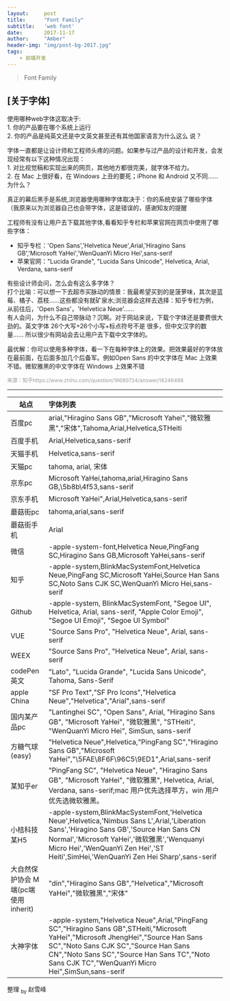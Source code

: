 ```yaml
---
layout:     post
title:      "Font Family"
subtitle:   'web font'
date:       2017-11-17
author:     "Amber"
header-img: "img/post-bg-2017.jpg"
tags:
    - 前端开发
---
```

>Font Family

## [关于字体]


使用哪种web字体这取决于: <br> 1. 你的产品要在哪个系统上运行<br> 2. 你的产品是纯英文还是中文英文甚至还有其他国家语言为什么这么
说？

字体一直都是让设计师和工程师头疼的问题。如果参与过产品的设计和开发，会发现经常有以下这种情况出现：<br> 1. 对比视觉稿和实现出来的网页，其他地方都很完美，就字体不给力。
<br> 2. 在 Mac 上很好看，在 Windows 上丑的要死；iPhone 和 Android 又不同……为什么？


真正的幕后黑手是系统,浏览器使用哪种字体取决于：你的系统安装了哪些字体（我原来以为浏览器自己也会带字体，这是错误的，感谢知友的提醒

工程师有没有让用户去下载其他字体,看看知乎专栏和苹果官网在网页中使用了哪些字体：<br> 
+ 知乎专栏：'Open Sans','Helvetica Neue',Arial,'Hiragino Sans GB','Microsoft YaHei','WenQuanYi Micro Hei',sans-serif<br> 
+ 苹果官网："Lucida Grande", "Lucida Sans Unicode", Helvetica, Arial, Verdana, sans-serif

有些设计师会问，怎么会有这么多字体？<br> 
打个比喻：可以想一下去超市买脉动的情景：我最希望买到的是菠萝味，其次是蓝莓、橘子、荔枝……这些都没有就矿泉水;浏览器会这样去选择：知乎专栏为例，从前往后，'Open Sans'，'Helvetica Neue'……<br> 
有人会问，为什么不自己带脉动？沉啊。对于网站来说，下载个字体还是要费很大劲的。英文字体 26个大写+26个小写+标点符号不是
很多，但中文汉字的数量…… 所以很少有网站会去让用户去下载中文字体的。<br> 


最优解：你可以使用多种字体，看一下在每种字体上的效果。把效果最好的字体放在最前面，在后面多加几个后备军。例如Open Sans 的中文字体在 Mac 上效果不错。微软雅黑的中文字体在 Windows 上效果不错<br>

<a style="color:#999;font-size:12px;">
        来源：知乎https://www.zhihu.com/question/19680724/answer/18246488</a>        

****


| 站点| 字体列表
| ------------- |:-------------
| 百度pc|arial,"Hiragino Sans GB","Microsoft Yahei","微软雅黑","宋体",Tahoma,Arial,Helvetica,STHeiti
| 百度手机|Arial,Helvetica,sans-serif
| 天猫手机|Helvetica,sans-serif
| 天猫pc|tahoma, arial, 宋体      
|京东pc|Microsoft YaHei,tahoma,arial,Hiragino Sans GB,\5b8b\4f53,sans-serif
|京东手机|Microsoft YaHei",Arial,Helvetica,sans-serif
|蘑菇街pc|tahoma,arial,sans-serif
|蘑菇街手机|Arial
|微信|-apple-system-font,Helvetica Neue,PingFang SC,Hiragino Sans GB,Microsoft YaHei,sans-serif
|知乎|-apple-system,BlinkMacSystemFont,Helvetica Neue,PingFang SC,Microsoft YaHei,Source Han Sans SC,Noto Sans CJK SC,WenQuanYi Micro Hei,sans-serif
|Github|-apple-system, BlinkMacSystemFont, "Segoe UI", Helvetica, Arial, sans-serif, "Apple Color Emoji", "Segoe UI Emoji", "Segoe UI Symbol" 
|VUE|"Source Sans Pro", "Helvetica Neue", Arial, sans-serif
|WEEX|"Source Sans Pro", "Helvetica Neue", Arial, sans-serif
|codePen 英文|"Lato", "Lucida Grande", "Lucida Sans Unicode", Tahoma, Sans-Serif
|apple China|"SF Pro Text","SF Pro Icons","Helvetica Neue","Helvetica","Arial",sans-serif
|国内某产品pc|"Lantinghei SC", "Open Sans", Arial, "Hiragino Sans GB", "Microsoft YaHei", "微软雅黑", "STHeiti", "WenQuanYi Micro Hei", SimSun, sans-serif
|方糖气球(easy)|"Helvetica Neue",Helvetica,"PingFang SC","Hiragino Sans GB","Microsoft YaHei","\5FAE\8F6F\96C5\9ED1",Arial,sans-serif
|某知乎er|"PingFang SC", "Helvetica Neue", "Hiragino Sans GB", "Microsoft YaHei", "微软雅黑", Helvetica, Arial, Verdana, sans-serif;mac 用户优先选择苹方，win 用户优先选微软雅黑。
|小桔科技某H5|-apple-system,BlinkMacSystemFont,'Helvetica Neue',Helvetica,'Nimbus Sans L',Arial,'Liberation Sans','Hiragino Sans GB','Source Han Sans CN Normal','Microsoft YaHei','微软雅黑','Wenquanyi Micro Hei','WenQuanYi Zen Hei','ST Heiti',SimHei,'WenQuanYi Zen Hei Sharp',sans-serif
|大自然保护协会 M端(pc端使用inherit)|"din","Hiragino Sans GB","Helvetica","Microsoft YaHei","微软雅黑","宋体"
|大神字体|-apple-system,"Helvetica Neue",Arial,"PingFang SC","Hiragino Sans GB",STHeiti,"Microsoft YaHei","Microsoft JhengHei","Source Han Sans SC","Noto Sans CJK SC","Source Han Sans CN","Noto Sans SC","Source Han Sans TC","Noto Sans CJK TC","WenQuanYi Micro Hei",SimSun,sans-serif

整理 <sub>by</sub> 赵雪峰